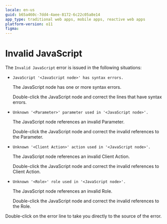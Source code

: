 ```yaml
---
locale: en-us
guid: b65a460c-7dd4-4aee-8172-6c22c05a8e14
app_type: traditional web apps, mobile apps, reactive web apps
platform-version: o11
figma:
---
```


# Invalid JavaScript

The `Invalid JavaScript` error is issued in the following situations:

* `JavaScript '<JavaScript node>' has syntax errors.`
  
    The JavaScript node has one or more syntax errors.

    Double-click the JavaScript node and correct the lines that have syntax errors.

* `Unknown '<Parameter>' parameter used in '<JavaScript node>'.`
  
    The JavaScript node references an invalid Parameter.

    Double-click the JavaScript node and correct the invalid references to the Parameter.

* `Unknown '<Client Action>' action used in '<JavaScript node>'.`
  
    The JavaScript node references an invalid Client Action.

    Double-click the JavaScript node and correct the invalid references to Client Action.

* `Unknown '<Role>' role used in '<JavaScript node>'.`
  
    The JavaScript node references an invalid Role.

    Double-click the JavaScript node and correct the invalid references to the Role.

Double-click on the error line to take you directly to the source of the error.
